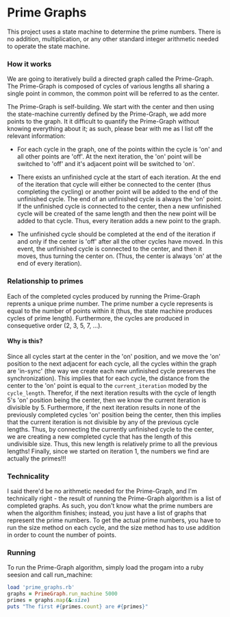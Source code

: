 # Prime Graphs
This project uses a state machine to determine the prime numbers. There is no addition, multiplication, or any other standard integer arithmetic needed to operate the state machine.

### How it works
We are going to iteratively build a directed graph called the Prime-Graph. The Prime-Graph is composed of cycles of various lengths all sharing a single point in common, the common point will be referred to as the center.

The Prime-Graph is self-building. We start with the center and then using the state-machine currently defined by the Prime-Graph, we add more points to the graph. It it difficult to quantify the Prime-Graph without knowing everything about it; as such, please bear with me as I list off the relevant information:

- For each cycle in the graph, one of the points within the cycle is 'on' and all other points are 'off'. At the next iteration, the 'on'  point will be switched to 'off' and it's adjacent point will be switched to 'on'.

- There exists an unfinished cycle at the start of each iteration. At the end of the iteration that cycle will either be connected to the center (thus completing the cycling) or another point will be added to the end of the unfinished cycle. The end of an unfinished cycle is always the 'on' point. If the unfinished cycle is connected to the center, then a new unfinished cycle will be created of the same length and then the new point will be added to that cycle. Thus, every iteration adds a new point to the graph.

- The unfinished cycle should be completed at the end of the iteration if and only if the center is 'off' after all the other cycles have moved. In this event, the unfinished cycle is connected to the center, and then it moves, thus turning the center on. (Thus, the center is always 'on' at the end of every iteration).

### Relationship to primes
Each of the completed cycles produced by running the Prime-Graph reprents a unique prime number. The prime number a cycle represents is equal to the number of points within it (thus, the state machine produces cycles of prime length). Furthermore, the cycles are produced in consequetive order (2, 3, 5, 7, ...). 

#### Why is this?
Since all cycles start at the center in the 'on' position, and we move the 'on' position to the next adjacent for each cycle, all the cycles within the graph are 'in-sync' (the way we create each new unfinished cycle preserves the synchronization). This implies that for each cycle, the distance from the center to the 'on' point is equal to the `current_iteration` moded by the `cycle_length`. Therefor, if the next iteration results with the cycle of length 5's 'on' position being the center, then we know the current iteration is divisible by 5. Furthermore, if the next iteration results in none of the previously completed cycles 'on' position being the center, then this implies that the current iteration is not divisible by any of the previous cycle lengths. Thus, by connecting the currently unfinished cycle to the center, we are creating a new completed cycle that has the length of this undivisible size. Thus, this new length is relatively prime to all the previous lengths! Finally, since we started on iteration 1, the numbers we find are actually the primes!!!

### Technicality
I said there'd be no arithmetic needed for the Prime-Graph, and I'm technically right - the result of running the Prime-Graph algorithm is a list of completed graphs. As such, you don't know what the prime numbers are when the algorithm finishes; instead, you just have a list of graphs that represent the prime numbers. To get the actual prime numbers, you have to run the size method on each cycle, and the size method has to use addition in order to count the number of points.

### Running
To run the Prime-Graph algorithm, simply load the progam into a ruby seesion and call run_machine:
```ruby
load 'prime_graphs.rb'
graphs = PrimeGraph.run_machine 5000
primes = graphs.map(&:size)
puts "The first #{primes.count} are #{primes}"
```
